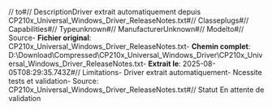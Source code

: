 // to#// DescriptionDriver extrait automatiquement depuis CP210x_Universal_Windows_Driver_ReleaseNotes.txt#// Classeplugs#// Capabilities#// Typeunknown#// ManufacturerUnknown#// Modelto#// Source- **Fichier original**: CP210x_Universal_Windows_Driver_ReleaseNotes.txt- **Chemin complet**: D:\Download\Compressed\CP210x_Universal_Windows_Driver\CP210x_Universal_Windows_Driver_ReleaseNotes.txt- **Extrait le**: 2025-08-05T08:29:35.743Z#// Limitations- Driver extrait automatiquement- Ncessite tests et validation- Source: CP210x_Universal_Windows_Driver_ReleaseNotes.txt#// Statut En attente de validation